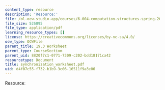 ```yaml
---
content_type: resource
description: 'Resource:'
file: /ol-ocw-studio-app/courses/6-004-computation-structures-spring-2017/d4f07c55f732b1b93c0616511f9a3e06_synchronization_worksheet.pdf
file_size: 526095
file_type: application/pdf
learning_resource_types: []
license: https://creativecommons.org/licenses/by-nc-sa/4.0/
ocw_type: OCWFile
parent_title: 19.3 Worksheet
parent_type: CourseSection
parent_uid: 8820f7c1-0771-7309-c202-bdd18171ca42
resourcetype: Document
title: synchronization_worksheet.pdf
uid: d4f07c55-f732-b1b9-3c06-16511f9a3e06
---
```

Resource: